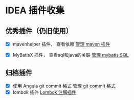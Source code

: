 # IDEA 插件收集

## 优秀插件（仍旧使用）

- [x] mavenhelper 插件， 查看依赖 [管理 maven 插件](https://plugins.jetbrains.com/plugin/7179-maven-helper)
- [x] MyBatisX 插件， 查看sql和java的关联 [管理 mybatis SQL](https://plugins.jetbrains.com/plugin/10119-mybatisx)


## 归档插件

- [x] 使用 Angula git commit 格式 [管理 git commit 格式](https://plugins.jetbrains.com/plugin/9861-git-commit-template)
- [x] lombok 插件 [Lombok 注解插件](https://projectlombok.org/)

